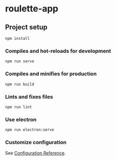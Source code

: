 # roulette-app

## Project setup
```
npm install
```

### Compiles and hot-reloads for development
```
npm run serve
```

### Compiles and minifies for production
```
npm run build
```

### Lints and fixes files
```
npm run lint
```

### Use electron 

```
npm run electron:serve
```

### Customize configuration
See [Configuration Reference](https://cli.vuejs.org/config/).
